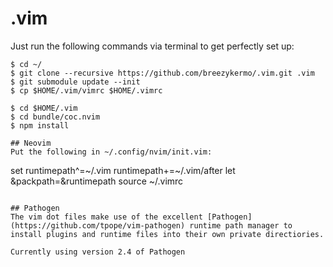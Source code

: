 .vim
====

Just run the following commands via terminal to get perfectly set up:

```console
$ cd ~/
$ git clone --recursive https://github.com/breezykermo/.vim.git .vim
$ git submodule update --init
$ cp $HOME/.vim/vimrc $HOME/.vimrc

$ cd $HOME/.vim
$ cd bundle/coc.nvim
$ npm install

## Neovim
Put the following in ~/.config/nvim/init.vim:
```
set runtimepath^=~/.vim runtimepath+=~/.vim/after
let &packpath=&runtimepath
source ~/.vimrc
```

## Pathogen
The vim dot files make use of the excellent [Pathogen](https://github.com/tpope/vim-pathogen) runtime path manager to install plugins and runtime files into their own private directiories.

Currently using version 2.4 of Pathogen
